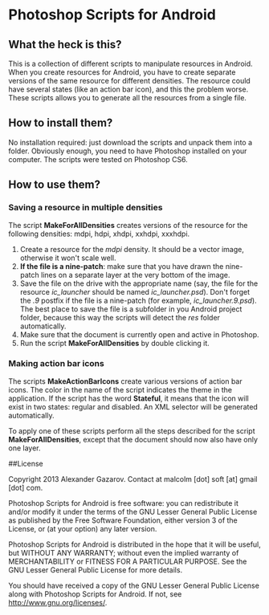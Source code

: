 # Photoshop Scripts for Android

## What the heck is this?

This is a collection of different scripts to manipulate resources in Android. When you create resources for Android, you have to create separate versions of the same resource for different densities. The resource could have several states (like an action bar icon), and this the problem worse. These scripts allows you to generate all the resources from a single file.

## How to install them?

No installation required: just download the scripts and unpack them into a folder. Obviously enough, you need to have Photoshop installed on your computer. The scripts were tested on Photoshop CS6.

## How to use them?

### Saving a resource in multiple densities

The script **MakeForAllDensities** creates versions of the resource for the following densities: mdpi, hdpi, xhdpi, xxhdpi, xxxhdpi.

1. Create a resource for the *mdpi* density. It should be a vector image, otherwise it won't scale well.
2. **If the file is a nine-patch**: make sure that you have drawn the nine-patch lines on a separate layer at the very bottom of the image.
3. Save the file on the drive with the appropriate name (say, the file for the resource *ic_launcher* should be named *ic_launcher.psd*). Don't forget the *.9* postfix if the file is a nine-patch (for example, *ic_launcher.9.psd*). The best place to save the file is a subfolder in you Android project folder, because this way the scripts will detect the *res* folder automatically.
4. Make sure that the document is currently open and active in Photoshop.
5. Run the script **MakeForAllDensities** by double clicking it.

### Making action bar icons

The scripts **MakeActionBarIcons** create various versions of action bar icons. The color in the name of the script indicates the theme in the application. If the script has the word **Stateful**, it means that the icon will exist in two states: regular and disabled. An XML selector will be generated automatically.

To apply one of these scripts perform all the steps described for the script **MakeForAllDensities**, except that the document should now also have only one layer.

##License

Copyright 2013 Alexander Gazarov. Contact at malcolm [dot] soft [at] gmail [dot] com.

Photoshop Scripts for Android is free software: you can redistribute it and/or modify
it under the terms of the GNU Lesser General Public License as published by
the Free Software Foundation, either version 3 of the License, or
(at your option) any later version.

Photoshop Scripts for Android is distributed in the hope that it will be useful,
but WITHOUT ANY WARRANTY; without even the implied warranty of
MERCHANTABILITY or FITNESS FOR A PARTICULAR PURPOSE.  See the
GNU Lesser General Public License for more details.

You should have received a copy of the GNU Lesser General Public License
along with Photoshop Scripts for Android. If not, see <http://www.gnu.org/licenses/>.